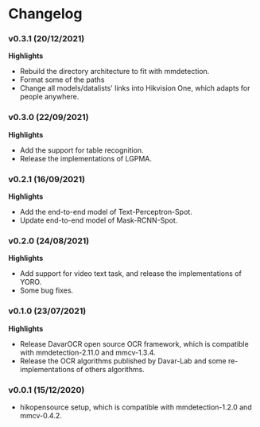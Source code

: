 # Changelog

### v0.3.1  (20/12/2021)

**Highlights**

- Rebuild the directory architecture to fit with mmdetection.
- Format some of the paths
- Change all models/datalists' links into Hikvision One, which adapts for people anywhere. 


### v0.3.0  (22/09/2021)

**Highlights**

- Add the support for table recognition.
- Release the implementations of LGPMA.


### v0.2.1  (16/09/2021)

**Highlights**

- Add the end-to-end model of Text-Perceptron-Spot.
- Update end-to-end model of Mask-RCNN-Spot.

### v0.2.0  (24/08/2021)

**Highlights**

- Add support for video text task, and release the implementations of YORO.
- Some bug fixes.

### v0.1.0  (23/07/2021)

**Highlights**

- Release DavarOCR open source OCR framework, which is compatible with mmdetection-2.11.0 and mmcv-1.3.4.
- Release the OCR algorithms published by Davar-Lab and some re-implementations of others algorithms.

### v0.0.1  (15/12/2020)

- hikopensource setup, which is compatible with mmdetection-1.2.0 and mmcv-0.4.2. 